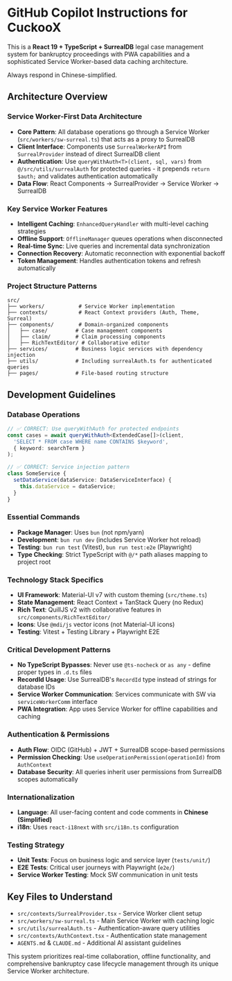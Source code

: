# GitHub Copilot Instructions for CuckooX

This is a **React 19 + TypeScript + SurrealDB** legal case management system for bankruptcy proceedings with PWA capabilities and a sophisticated Service Worker-based data caching architecture.

Always respond in Chinese-simplified.
## Architecture Overview

### Service Worker-First Data Architecture
- **Core Pattern**: All database operations go through a Service Worker (`src/workers/sw-surreal.ts`) that acts as a proxy to SurrealDB
- **Client Interface**: Components use `SurrealWorkerAPI` from `SurrealProvider` instead of direct SurrealDB client
- **Authentication**: Use `queryWithAuth<T>(client, sql, vars)` from `@/src/utils/surrealAuth` for protected queries - it prepends `return $auth;` and validates authentication automatically
- **Data Flow**: React Components → SurrealProvider → Service Worker → SurrealDB

### Key Service Worker Features
- **Intelligent Caching**: `EnhancedQueryHandler` with multi-level caching strategies
- **Offline Support**: `OfflineManager` queues operations when disconnected
- **Real-time Sync**: Live queries and incremental data synchronization
- **Connection Recovery**: Automatic reconnection with exponential backoff
- **Token Management**: Handles authentication tokens and refresh automatically

### Project Structure Patterns
```
src/
├── workers/           # Service Worker implementation
├── contexts/          # React Context providers (Auth, Theme, Surreal)
├── components/        # Domain-organized components
│   ├── case/         # Case management components
│   ├── claim/        # Claim processing components
│   ├── RichTextEditor/ # Collaborative editor
├── services/         # Business logic services with dependency injection
├── utils/            # Including surrealAuth.ts for authenticated queries
├── pages/            # File-based routing structure
```

## Development Guidelines

### Database Operations
```typescript
// ✅ CORRECT: Use queryWithAuth for protected endpoints
const cases = await queryWithAuth<ExtendedCase[]>(client, 
  'SELECT * FROM case WHERE name CONTAINS $keyword', 
  { keyword: searchTerm }
);

// ✅ CORRECT: Service injection pattern
class SomeService {
  setDataService(dataService: DataServiceInterface) {
    this.dataService = dataService;
  }
}
```

### Essential Commands
- **Package Manager**: Uses `bun` (not npm/yarn)
- **Development**: `bun run dev` (includes Service Worker hot reload)
- **Testing**: `bun run test` (Vitest), `bun run test:e2e` (Playwright)  
- **Type Checking**: Strict TypeScript with `@/*` path aliases mapping to project root

### Technology Stack Specifics
- **UI Framework**: Material-UI v7 with custom theming (`src/theme.ts`)
- **State Management**: React Context + TanStack Query (no Redux)
- **Rich Text**: QuillJS v2 with collaborative features in `src/components/RichTextEditor/`
- **Icons**: Use `@mdi/js` vector icons (not Material-UI icons)
- **Testing**: Vitest + Testing Library + Playwright E2E

### Critical Development Patterns
- **No TypeScript Bypasses**: Never use `@ts-nocheck` or `as any` - define proper types in `.d.ts` files
- **RecordId Usage**: Use SurrealDB's `RecordId` type instead of strings for database IDs
- **Service Worker Communication**: Services communicate with SW via `serviceWorkerComm` interface
- **PWA Integration**: App uses Service Worker for offline capabilities and caching

### Authentication & Permissions
- **Auth Flow**: OIDC (GitHub) + JWT + SurrealDB scope-based permissions
- **Permission Checking**: Use `useOperationPermission(operationId)` from `AuthContext`
- **Database Security**: All queries inherit user permissions from SurrealDB scopes automatically

### Internationalization
- **Language**: All user-facing content and code comments in **Chinese (Simplified)**
- **i18n**: Uses `react-i18next` with `src/i18n.ts` configuration

### Testing Strategy
- **Unit Tests**: Focus on business logic and service layer (`tests/unit/`)
- **E2E Tests**: Critical user journeys with Playwright (`e2e/`)
- **Service Worker Testing**: Mock SW communication in unit tests

## Key Files to Understand
- `src/contexts/SurrealProvider.tsx` - Service Worker client setup
- `src/workers/sw-surreal.ts` - Main Service Worker with caching logic
- `src/utils/surrealAuth.ts` - Authentication-aware query utilities
- `src/contexts/AuthContext.tsx` - Authentication state management
- `AGENTS.md` & `CLAUDE.md` - Additional AI assistant guidelines

This system prioritizes real-time collaboration, offline functionality, and comprehensive bankruptcy case lifecycle management through its unique Service Worker architecture.
